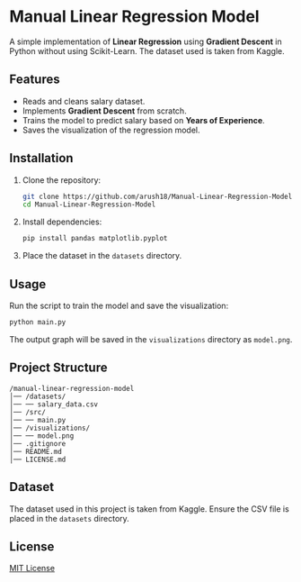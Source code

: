 # Manual Linear Regression Model

A simple implementation of **Linear Regression** using **Gradient Descent** in Python without using Scikit-Learn. The dataset used is taken from Kaggle.

## Features
- Reads and cleans salary dataset.
- Implements **Gradient Descent** from scratch.
- Trains the model to predict salary based on **Years of Experience**.
- Saves the visualization of the regression model.

## Installation
1. Clone the repository:
   ```sh
   git clone https://github.com/arush18/Manual-Linear-Regression-Model
   cd Manual-Linear-Regression-Model
   ```
2. Install dependencies:
   ```sh
   pip install pandas matplotlib.pyplot
   ```
3. Place the dataset in the `datasets` directory.

## Usage
Run the script to train the model and save the visualization:
```sh
python main.py
```
The output graph will be saved in the `visualizations` directory as `model.png`.

## Project Structure
```
/manual-linear-regression-model
│── /datasets/
│── ── salary_data.csv
│── /src/
│── ── main.py
│── /visualizations/
│── ── model.png
│── .gitignore
│── README.md
│── LICENSE.md
```

## Dataset
The dataset used in this project is taken from Kaggle. Ensure the CSV file is placed in the `datasets` directory.

## License
[MIT License](https://github.com/arush18/Manual-Linear-Regression-Model/blob/main/LICENSE.md)

